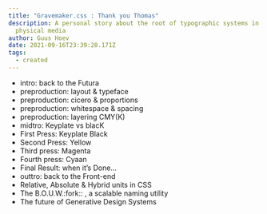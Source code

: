 ```yaml
---
title: "Gravemaker.css : Thank you Thomas"
description: A personal story about the root of typographic systems in digital &
  physical media
author: Guus Hoev
date: 2021-09-16T23:39:28.171Z
tags:
  - created
---
```

* intro: back to the Futura
* preproduction: layout & typeface
* preproduction: cicero & proportions
* preproduction: whitespace & spacing
* preproduction: layering CMY(K)
* midtro: Keyplate vs blacK
* First Press: Keyplate Black
* Second Press: Yellow
* Third press: Magenta
* Fourth press: Cyaan
* Final Result: when it’s Done…
* outtro: back to the Front-end
* Relative, Absolute & Hybrid units in CSS
* The B.O.U.W.:fork:: , a scalable naming utility 
* The future of Generative Design Systems